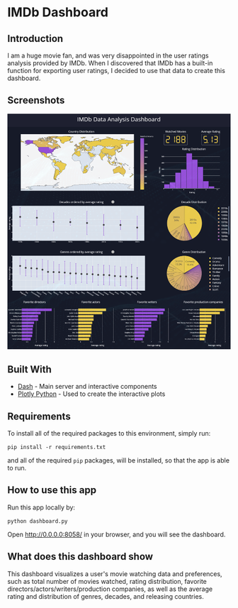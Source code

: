 # IMDb Dashboard

## Introduction
I am a huge movie fan, and was very disappointed in the user ratings analysis provided by IMDb. When I discovered that IMDb has a built-in function for exporting user ratings, I decided to use that data to create this dashboard.

## Screenshots
![initial](DashboardScreenshot.png)


## Built With
* [Dash](https://dash.plot.ly/) - Main server and interactive components 
* [Plotly Python](https://plot.ly/python/) - Used to create the interactive plots

## Requirements
To install all of the required packages to this environment, simply run:

```
pip install -r requirements.txt
```

and all of the required `pip` packages, will be installed, so that the app is able to run.

## How to use this app

Run this app locally by:
```
python dashboard.py
```
Open http://0.0.0.0:8058/ in your browser, and you will see the dashboard.


## What does this dashboard show
This dashboard visualizes a user's movie watching data and preferences, such as total number of movies watched, rating distribution, favorite directors/actors/writers/production companies, as well as the average rating and distribution of genres, decades, and releasing countries. 
